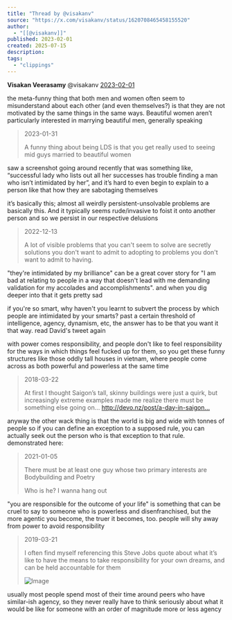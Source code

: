 ```yaml
---
title: "Thread by @visakanv"
source: "https://x.com/visakanv/status/1620708465458155520"
author:
  - "[[@visakanv]]"
published: 2023-02-01
created: 2025-07-15
description:
tags:
  - "clippings"
---
```

**Visakan Veerasamy** @visakanv [2023-02-01](https://x.com/visakanv/status/1620687297724448771)

the meta-funny thing that both men and women often seem to misunderstand about each other (and even themselves?) is that they are not motivated by the same things in the same ways. Beautiful women aren’t particularly interested in marrying beautiful men, generally speaking

> 2023-01-31
> 
> A funny thing about being LDS is that you get really used to seeing mid guys married to beautiful women

saw a screenshot going around recently that was something like, “successful lady who lists out all her successes has trouble finding a man who isn’t intimidated by her”, and it’s hard to even begin to explain to a person like that how they are sabotaging themselves

it’s basically this; almost all weirdly persistent-unsolvable problems are basically this. And it typically seems rude/invasive to foist it onto another person and so we persist in our respective delusions

> 2022-12-13
> 
> A lot of visible problems that you can't seem to solve are secretly solutions you don't want to admit to adopting to problems you don't want to admit to having.

"they're intimidated by my brilliance" can be a great cover story for "I am bad at relating to people in a way that doesn't lead with me demanding validation for my accolades and accomplishments". and when you dig deeper into that it gets pretty sad

if you're so smart, why haven't you learnt to subvert the process by which people are intimidated by your smarts? past a certain threshold of intelligence, agency, dynamism, etc, the answer has to be that you want it that way. read David's tweet again

with power comes responsibility, and people don't like to feel responsibility for the ways in which things feel fucked up for them, so you get these funny structures like those oddly tall houses in vietnam, where people come across as both powerful and powerless at the same time

> 2018-03-22
> 
> At first I thought Saigon’s tall, skinny buildings were just a quirk, but increasingly extreme examples made me realize there must be something else going on… http://devo.nz/post/a-day-in-saigon…

anyway the other wack thing is that the world is big and wide with tonnes of people so if you can define an exception to a supposed rule, you can actually seek out the person who is that exception to that rule. demonstrated here:

> 2021-01-05
> 
> There must be at least one guy whose two primary interests are Bodybuilding and Poetry
> 
> Who is he? I wanna hang out

"you are responsible for the outcome of your life" is something that can be cruel to say to someone who is powerless and disenfranchised, but the more agentic you become, the truer it becomes, too. people will shy away from power to avoid responsibility

> 2019-03-21
> 
> I often find myself referencing this Steve Jobs quote about what it’s like to have the means to take responsibility for your own dreams, and can be held accountable for them
> 
> ![Image](https://pbs.twimg.com/media/D2NVdbkU8AAi8wI?format=jpg&name=large)

usually most people spend most of their time around peers who have similar-ish agency, so they never really have to think seriously about what it would be like for someone with an order of magnitude more or less agency
